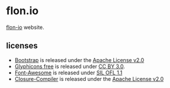 
# flon.io

[flon-io](https://github.com/flon-io) website.

## licenses

* [Bootstrap](http://getbootstrap.com/2.3.2/) is released under the [Apache License v2.0](http://www.apache.org/licenses/LICENSE-2.0)
* [Glyphicons free](http://glyphicons.com/) is released under [CC BY 3.0](http://creativecommons.org/licenses/by/3.0/).
* [Font-Awesome](http://fortawesome.github.io/Font-Awesome/) is released under [SIL OFL 1.1](http://scripts.sil.org/OFL)
* [Closure-Compiler](https://code.google.com/p/closure-compiler/) is released under the [Apache License v2.0](http://www.apache.org/licenses/LICENSE-2.0)

